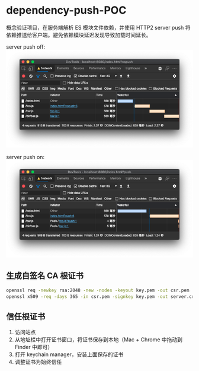 # dependency-push-POC

概念验证项目，在服务端解析 ES 模块文件依赖，并使用 HTTP2 server push 将依赖推送给客户端。避免依赖模块延迟发现导致加载时间延长。

server push off:
![waterfall without server push](nopush.png)

server push on:
![waterfall with server push](push.png)

## 生成自签名 CA 根证书

```bash
openssl req -newkey rsa:2048 -new -nodes -keyout key.pem -out csr.pem
openssl x509 -req -days 365 -in csr.pem -signkey key.pem -out server.crt
```

## 信任根证书

1. 访问站点
2. 从地址栏中打开证书窗口，将证书保存到本地（Mac + Chrome 中拖动到 Finder 中即可）
3. 打开 keychain manager，安装上面保存的证书
4. 调整证书为始终信任
